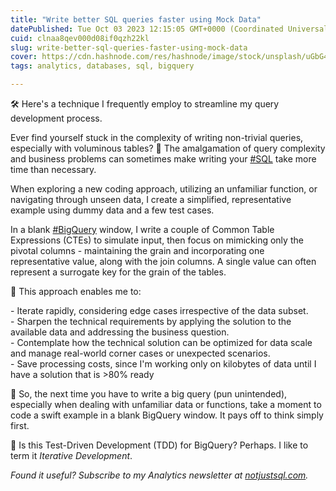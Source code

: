 ```yaml
---
title: "Write better SQL queries faster using Mock Data"
datePublished: Tue Oct 03 2023 12:15:05 GMT+0000 (Coordinated Universal Time)
cuid: clnaa8qev000d08if0qzh22kl
slug: write-better-sql-queries-faster-using-mock-data
cover: https://cdn.hashnode.com/res/hashnode/image/stock/unsplash/uGbG4LnMFMY/upload/5a85ec57b603763fe442ed7b9e1f7fa9.jpeg
tags: analytics, databases, sql, bigquery

---
```


🛠️ Here's a technique I frequently employ to streamline my query development process.

Ever find yourself stuck in the complexity of writing non-trivial queries, especially with voluminous tables? 🤔 The amalgamation of query complexity and business problems can sometimes make writing your [#SQL](https://www.linkedin.com/feed/hashtag/?keywords=sql&highlightedUpdateUrns=urn%3Ali%3Aactivity%3A7114896527554195458) take more time than necessary.

When exploring a new coding approach, utilizing an unfamiliar function, or navigating through unseen data, I create a simplified, representative example using dummy data and a few test cases.

In a blank [#BigQuery](https://www.linkedin.com/feed/hashtag/?keywords=bigquery&highlightedUpdateUrns=urn%3Ali%3Aactivity%3A7114896527554195458) window, I write a couple of Common Table Expressions (CTEs) to simulate input, then focus on mimicking only the pivotal columns - maintaining the grain and incorporating one representative value, along with the join columns. A single value can often represent a surrogate key for the grain of the tables.

🚀 This approach enables me to:

\- Iterate rapidly, considering edge cases irrespective of the data subset.  
\- Sharpen the technical requirements by applying the solution to the available data and addressing the business question.  
\- Contemplate how the technical solution can be optimized for data scale and manage real-world corner cases or unexpected scenarios.  
\- Save processing costs, since I'm working only on kilobytes of data until I have a solution that is &gt;80% ready

👀 So, the next time you have to write a big query (pun unintended), especially when dealing with unfamiliar data or functions, take a moment to code a swift example in a blank BigQuery window. It pays off to think simply first.

🔄 Is this Test-Driven Development (TDD) for BigQuery? Perhaps. I like to term it *Iterative Development*.

*Found it useful? Subscribe to my Analytics newsletter at* [*notjustsql.com*](https://www.notjustsql.com)*.*